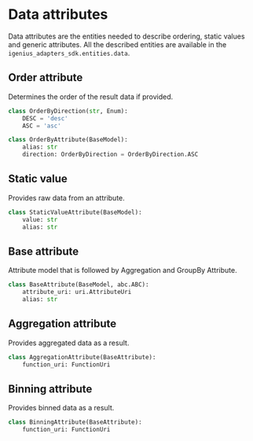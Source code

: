 # Data attributes

Data attributes are the entities needed to describe ordering, static values and generic attributes. All the described entities are available in the `igenius_adapters_sdk.entities.data`.

## Order attribute

Determines the order of the result data if provided.

```python
class OrderByDirection(str, Enum):
    DESC = 'desc'
    ASC = 'asc'

class OrderByAttribute(BaseModel):
    alias: str
    direction: OrderByDirection = OrderByDirection.ASC
```

## Static value

Provides raw data from an attribute.

```python
class StaticValueAttribute(BaseModel):
    value: str
    alias: str
```

## Base attribute

Attribute model that is followed by Aggregation and GroupBy Attribute.

```python
class BaseAttribute(BaseModel, abc.ABC):
    attribute_uri: uri.AttributeUri
    alias: str
```

## Aggregation attribute

Provides aggregated data as a result.

```python
class AggregationAttribute(BaseAttribute):
    function_uri: FunctionUri
```

## Binning attribute

Provides binned data as a result.

```python
class BinningAttribute(BaseAttribute):
    function_uri: FunctionUri
```
